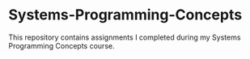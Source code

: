 # Systems-Programming-Concepts
This repository contains assignments I completed during my Systems Programming Concepts course.
